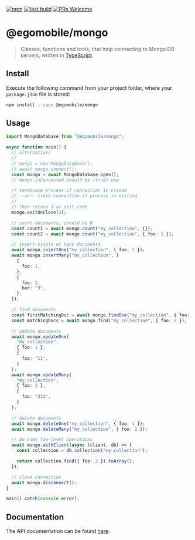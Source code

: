 [![npm](https://img.shields.io/npm/v/@egomobile/mongo.svg)](https://www.npmjs.com/package/@egomobile/mongo)
[![last build](https://img.shields.io/github/workflow/status/egomobile/node-mongo/Publish)](https://github.com/egomobile/node-mongo/actions?query=workflow%3APublish)
[![PRs Welcome](https://img.shields.io/badge/PRs-welcome-brightgreen.svg?style=flat-square)](https://github.com/egomobile/node-mongo/pulls)

# @egomobile/mongo

> Classes, functions and tools, that help connecting to Mongo DB servers, written in [TypeScript](https://www.typescriptlang.org/).

## Install

Execute the following command from your project folder, where your `package.json` file is stored:

```bash
npm install --save @egomobile/mongo
```

## Usage

```typescript
import MongoDatabase from "@egomobile/mongo";

async function main() {
  // alternative:
  //
  // mongo = new MongoDatabase();
  // await mongo.connect();
  const mongo = await MongoDatabase.open();
  // mongo.isConnected should be (true) now

  // terminate process if connection is closed
  // --or-- close connection if process is exiting
  //
  // then return 3 as exit code
  mongo.exitOnClose(3);

  // count documents; should be 0
  const count1 = await mongo.count("my_collection", {});
  const count2 = await mongo.count("my_collection", { foo: 1 });

  // insert single or many documents
  await mongo.insertOne("my_collection", { foo: 1 });
  await mongo.insertMany("my_collection", [
    {
      foo: 1,
    },
    {
      foo: 2,
      bar: "3",
    },
  ]);

  // find documents
  const firstMatchingDoc = await mongo.findOne("my_collection", { foo: 1 });
  const matchingDocs = await mongo.find("my_collection", { foo: 2 });

  // update documents
  await mongo.updateOne(
    "my_collection",
    { foo: 1 },
    {
      foo: "11",
    }
  );
  await mongo.updateMany(
    "my_collection",
    { foo: 2 },
    {
      foo: "222",
    }
  );

  // delete documents
  await mongo.deleteOne("my_collection", { foo: 1 });
  await mongo.deleteMany("my_collection", { foo: 2 });

  // do some low-level operations
  await mongo.withClient(async (client, db) => {
    const collection = db.collection("my_collection");

    return collection.find({ foo: 2 }).toArray();
  });

  // close connection
  await mongo.disconnect();
}

main().catch(console.error);
```

## Documentation

The API documentation can be found [here](https://egomobile.github.io/node-mongo/).
